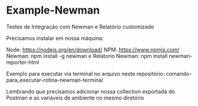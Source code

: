# Example-Newman
Testes de Integração com Newman e Relatório customizado


Precisamos instalar em nossa máquina:

Node: https://nodejs.org/en/download/ NPM: https://www.npmjs.com/ Newman: npm install -g newman e Relatorio Newman: npm install newman-reporter-html

Exemplo para executar via terminal no arquivo neste repositório: comando-para_executar-rotina-newman-terminal

Lembrando que precisamos adicionar nossa collection exportada do Postman e as variáveis de ambiente no mesmo diretório

